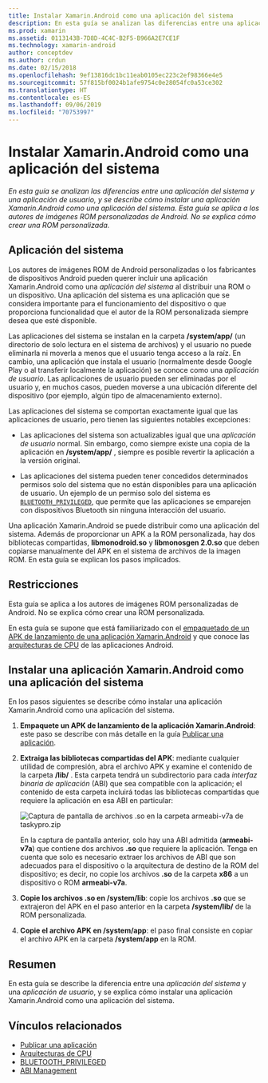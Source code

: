 ```yaml
---
title: Instalar Xamarin.Android como una aplicación del sistema
description: En esta guía se analizan las diferencias entre una aplicación del sistema y una aplicación de usuario, y se describe cómo instalar una aplicación Xamarin.Android como una aplicación del sistema. Esta guía se aplica a los autores de imágenes ROM personalizadas de Android. No se explica cómo crear una ROM personalizada.
ms.prod: xamarin
ms.assetid: 0113143B-7D8D-4C4C-B2F5-B966A2E7CE1F
ms.technology: xamarin-android
author: conceptdev
ms.author: crdun
ms.date: 02/15/2018
ms.openlocfilehash: 9ef13816dc1bc11eab0105ec223c2ef98366e4e5
ms.sourcegitcommit: 57f815bf0024b1afe9754c0e28054fc0a53ce302
ms.translationtype: HT
ms.contentlocale: es-ES
ms.lasthandoff: 09/06/2019
ms.locfileid: "70753997"
---
```

# <a name="installing-xamarinandroid-as-a-system-app"></a>Instalar Xamarin.Android como una aplicación del sistema

_En esta guía se analizan las diferencias entre una aplicación del sistema y una aplicación de usuario, y se describe cómo instalar una aplicación Xamarin.Android como una aplicación del sistema. Esta guía se aplica a los autores de imágenes ROM personalizadas de Android. No se explica cómo crear una ROM personalizada._

## <a name="system-app"></a>Aplicación del sistema

Los autores de imágenes ROM de Android personalizadas o los fabricantes de dispositivos Android pueden querer incluir una aplicación Xamarin.Android como una _aplicación del sistema_ al distribuir una ROM o un dispositivo. Una aplicación del sistema es una aplicación que se considera importante para el funcionamiento del dispositivo o que proporciona funcionalidad que el autor de la ROM personalizada siempre desea que esté disponible.

Las aplicaciones del sistema se instalan en la carpeta **/system/app/** (un directorio de solo lectura en el sistema de archivos) y el usuario no puede eliminarla ni moverla a menos que el usuario tenga acceso a la raíz. En cambio, una aplicación que instala el usuario (normalmente desde Google Play o al transferir localmente la aplicación) se conoce como una _aplicación de usuario_. Las aplicaciones de usuario pueden ser eliminadas por el usuario y, en muchos casos, pueden moverse a una ubicación diferente del dispositivo (por ejemplo, algún tipo de almacenamiento externo).

Las aplicaciones del sistema se comportan exactamente igual que las aplicaciones de usuario, pero tienen las siguientes notables excepciones:

- Las aplicaciones del sistema son actualizables igual que una _aplicación de usuario_ normal. Sin embargo, como siempre existe una copia de la aplicación en **/system/app/** , siempre es posible revertir la aplicación a la versión original.

- Las aplicaciones del sistema pueden tener concedidos determinados permisos solo del sistema que no están disponibles para una aplicación de usuario. Un ejemplo de un permiso solo del sistema es [`BLUETOOTH_PRIVILEGED`](https://developer.android.com/reference/android/Manifest.permission.html#BLUETOOTH_PRIVILEGED), que permite que las aplicaciones se emparejen con dispositivos Bluetooth sin ninguna interacción del usuario.

Una aplicación Xamarin.Android se puede distribuir como una aplicación del sistema. Además de proporcionar un APK a la ROM personalizada, hay dos bibliotecas compartidas, **libmonodroid.so** y **libmonosgen 2.0.so** que deben copiarse manualmente del APK en el sistema de archivos de la imagen ROM. En esta guía se explican los pasos implicados.

## <a name="restrictions"></a>Restricciones

Esta guía se aplica a los autores de imágenes ROM personalizadas de Android. No se explica cómo crear una ROM personalizada.

En esta guía se supone que está familiarizado con el [empaquetado de un APK de lanzamiento de una aplicación Xamarin.Android](~/android/deploy-test/publishing/index.md) y que conoce las [arquitecturas de CPU](~/android/app-fundamentals/cpu-architectures.md) de las aplicaciones Android.

## <a name="install-a-xamarinandroid-app-as-a-system-app"></a>Instalar una aplicación Xamarin.Android como una aplicación del sistema

En los pasos siguientes se describe cómo instalar una aplicación Xamarin.Android como una aplicación del sistema.

1. **Empaquete un APK de lanzamiento de la aplicación Xamarin.Android**: este paso se describe con más detalle en la guía [Publicar una aplicación](~/android/deploy-test/publishing/index.md).

2. **Extraiga las bibliotecas compartidas del APK**: mediante cualquier utilidad de compresión, abra el archivo APK y examine el contenido de la carpeta **/lib/** . Esta carpeta tendrá un subdirectorio para cada _interfaz binaria de aplicación_ (ABI) que sea compatible con la aplicación; el contenido de esta carpeta incluirá todas las bibliotecas compartidas que requiere la aplicación en esa ABI en particular:

    ![Captura de pantalla de archivos .so en la carpeta armeabi-v7a de taskypro.zip](install-system-app-images/install-system-app-01.png)

   En la captura de pantalla anterior, solo hay una ABI admitida (**armeabi-v7a**) que contiene dos archivos **.so** que requiere la aplicación. Tenga en cuenta que solo es necesario extraer los archivos de ABI que son adecuados para el dispositivo o la arquitectura de destino de la ROM del dispositivo; es decir, no copie los archivos **.so** de la carpeta **x86** a un dispositivo o ROM **armeabi-v7a**.

3. **Copie los archivos .so en /system/lib**: copie los archivos **.so** que se extrajeron del APK en el paso anterior en la carpeta **/system/lib/** de la ROM personalizada.

4. **Copie el archivo APK en /system/app**: el paso final consiste en copiar el archivo APK en la carpeta **/system/app** en la ROM.

## <a name="summary"></a>Resumen

En esta guía se describe la diferencia entre una _aplicación del sistema_ y una _aplicación de usuario_, y se explica cómo instalar una aplicación Xamarin.Android como una aplicación del sistema.

## <a name="related-links"></a>Vínculos relacionados

- [Publicar una aplicación](~/android/deploy-test/publishing/index.md)
- [Arquitecturas de CPU](~/android/app-fundamentals/cpu-architectures.md)
- [BLUETOOTH_PRIVILEGED](https://developer.android.com/reference/android/Manifest.permission.html#BLUETOOTH_PRIVILEGED)
- [ABI Management](https://developer.android.com/ndk~/abis.html)
